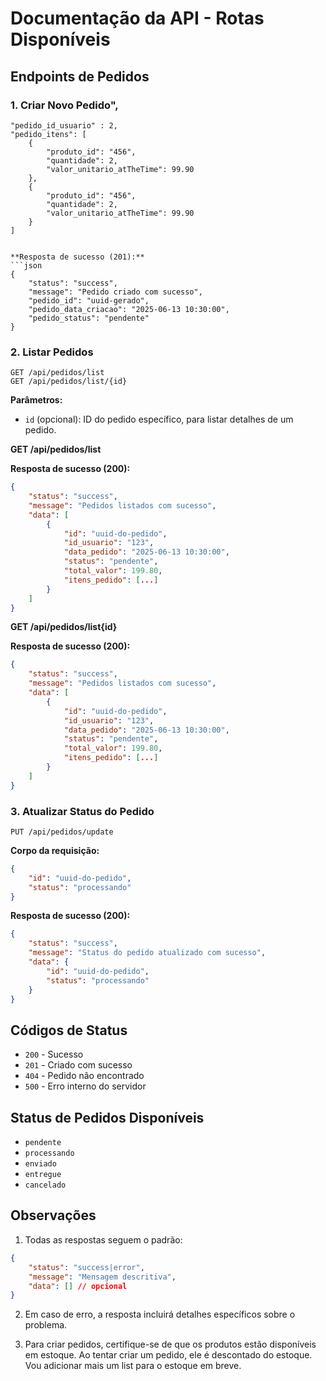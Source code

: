 # Documentação da API - Rotas Disponíveis

## Endpoints de Pedidos

### 1. Criar Novo Pedido",
    "pedido_id_usuario" : 2,
    "pedido_itens": [
        {
            "produto_id": "456",
            "quantidade": 2,
            "valor_unitario_atTheTime": 99.90
        },
        {
            "produto_id": "456",
            "quantidade": 2,
            "valor_unitario_atTheTime": 99.90
        }
    ]

```

**Resposta de sucesso (201):**
```json
{
    "status": "success",
    "message": "Pedido criado com sucesso",
    "pedido_id": "uuid-gerado",
    "pedido_data_criacao": "2025-06-13 10:30:00",
    "pedido_status": "pendente"
}
```

### 2. Listar Pedidos
```http
GET /api/pedidos/list
GET /api/pedidos/list/{id}
```

**Parâmetros:**
- `id` (opcional): ID do pedido específico, para listar detalhes de um pedido.

**GET /api/pedidos/list**

**Resposta de sucesso (200):**
```json
{
    "status": "success",
    "message": "Pedidos listados com sucesso",
    "data": [
        {
            "id": "uuid-do-pedido",
            "id_usuario": "123",
            "data_pedido": "2025-06-13 10:30:00",
            "status": "pendente",
            "total_valor": 199.80,
            "itens_pedido": [...]
        }
    ]
}
```

**GET /api/pedidos/list{id}**

**Resposta de sucesso (200):**
```json
{
    "status": "success",
    "message": "Pedidos listados com sucesso",
    "data": [
        {
            "id": "uuid-do-pedido",
            "id_usuario": "123",
            "data_pedido": "2025-06-13 10:30:00",
            "status": "pendente",
            "total_valor": 199.80,
            "itens_pedido": [...]
        }
    ]
}
```

### 3. Atualizar Status do Pedido
```http
PUT /api/pedidos/update
```

**Corpo da requisição:**
```json
{
    "id": "uuid-do-pedido",
    "status": "processando"
}
```

**Resposta de sucesso (200):**
```json
{
    "status": "success",
    "message": "Status do pedido atualizado com sucesso",
    "data": {
        "id": "uuid-do-pedido",
        "status": "processando"
    }
}
```

## Códigos de Status

- `200` - Sucesso
- `201` - Criado com sucesso
- `404` - Pedido não encontrado
- `500` - Erro interno do servidor

## Status de Pedidos Disponíveis

- `pendente`
- `processando`
- `enviado`
- `entregue`
- `cancelado`

## Observações

1. Todas as respostas seguem o padrão:
```json
{
    "status": "success|error",
    "message": "Mensagem descritiva",
    "data": [] // opcional
}
```

2. Em caso de erro, a resposta incluirá detalhes específicos sobre o problema.

3. Para criar pedidos, certifique-se de que os produtos estão disponíveis em estoque. Ao tentar criar um pedido, ele é descontado do estoque. Vou adicionar mais um list para o estoque em breve.
